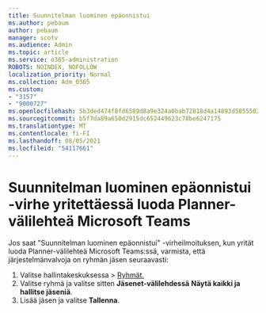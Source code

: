 ```yaml
---
title: Suunnitelman luominen epäonnistui
ms.author: pebaum
author: pebaum
manager: scotv
ms.audience: Admin
ms.topic: article
ms.service: o365-administration
ROBOTS: NOINDEX, NOFOLLOW
localization_priority: Normal
ms.collection: Adm_O365
ms.custom:
- "3157"
- "9000727"
ms.openlocfilehash: 5b3ded474f8fd6589d8a9e324a0bab72818d4a14893d5855502088c448bab150
ms.sourcegitcommit: b5f7da89a650d2915dc652449623c78be6247175
ms.translationtype: MT
ms.contentlocale: fi-FI
ms.lasthandoff: 08/05/2021
ms.locfileid: "54117661"
---
```

# <a name="failed-to-create-the-plan-error-when-trying-to-create-a-planner-tab-in-microsoft-teams"></a>Suunnitelman luominen epäonnistui -virhe yritettäessä luoda Planner-välilehteä Microsoft Teams

Jos saat "Suunnitelman luominen epäonnistui" -virheilmoituksen, kun yrität luoda Planner-välilehteä Microsoft Teams:ssä, varmista, että järjestelmänvalvoja on ryhmän jäsen seuraavasti:

1. Valitse hallintakeskuksessa   >  [Ryhmät.](https://admin.microsoft.com/Adminportal/Home?source=applauncher#/groups) 
2. Valitse ryhmä ja valitse sitten **Jäsenet-välilehdessä** **Näytä kaikki ja hallitse jäseniä**.
3. Lisää jäsen ja valitse **Tallenna**.